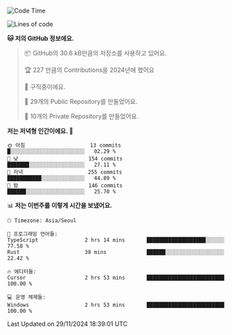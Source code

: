   <!--START_SECTION:waka-->
![Code Time](http://img.shields.io/badge/Code%20Time-943%20hrs%2020%20mins-blue)

![Lines of code](https://img.shields.io/badge/%EC%A0%80%EB%8A%94%20%EC%97%AC%ED%83%9C%EA%B9%8C%EC%A7%80%20-760.3%20thousand%20%EC%A4%84%EC%9D%98%20%EC%BD%94%EB%93%9C%EB%A5%BC%20%EC%9E%91%EC%84%B1%ED%96%88%EC%96%B4%EC%9A%94.-blue)

**🐱 저의 GitHub 정보에요.** 

> 📦 GitHub의 30.6 kB만큼의 저장소를 사용하고 있어요. 
 > 
> 🏆 227 만큼의 Contributions을 2024년에 했어요
 > 
> 💼 구직중이에요.
 > 
> 📜 29개의 Public Repository를 만들었어요. 
 > 
> 🔑 10개의 Private Repository를 만들었어요. 
 > 
**저는 저녁형 인간이에요. 🦉** 

```text
🌞 아침                     13 commits          █░░░░░░░░░░░░░░░░░░░░░░░░   02.29 % 
🌆 낮　                     154 commits         ███████░░░░░░░░░░░░░░░░░░   27.11 % 
🌃 저녁                     255 commits         ███████████░░░░░░░░░░░░░░   44.89 % 
🌙 밤　                     146 commits         ██████░░░░░░░░░░░░░░░░░░░   25.70 % 
```


📊 **저는 이번주를 이렇게 시간을 보냈어요.** 

```text
🕑︎ Timezone: Asia/Seoul

💬 프로그래밍 언어들: 
TypeScript               2 hrs 14 mins       ███████████████████░░░░░░   77.58 % 
Rust                     38 mins             ██████░░░░░░░░░░░░░░░░░░░   22.42 % 

🔥 에디터들: 
Cursor                   2 hrs 53 mins       █████████████████████████   100.00 % 

💻 운영 체제들: 
Windows                  2 hrs 53 mins       █████████████████████████   100.00 % 
```


 Last Updated on 29/11/2024 18:39:01 UTC
<!--END_SECTION:waka-->
